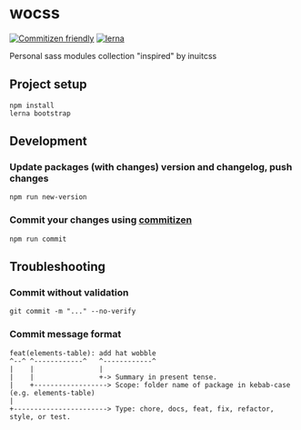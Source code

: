 # wocss

[![Commitizen friendly](https://img.shields.io/badge/commitizen-friendly-brightgreen.svg)](http://commitizen.github.io/cz-cli/)
[![lerna](https://img.shields.io/badge/maintained%20with-lerna-cc00ff.svg)](https://lerna.js.org/)

Personal sass modules collection "inspired" by inuitcss

## Project setup
```
npm install
lerna bootstrap
```

## Development

### Update packages (with changes) version and changelog, push changes
```
npm run new-version
```

### Commit your changes using [commitizen](https://github.com/commitizen/cz-cli)
```
npm run commit
```

## Troubleshooting

### Commit without validation
```
git commit -m "..." --no-verify
```

### Commit message format
```
feat(elements-table): add hat wobble
^--^ ^------------^   ^------------^
|    |                |
|    |                +-> Summary in present tense.
|    +------------------> Scope: folder name of package in kebab-case (e.g. elements-table)
|
+-----------------------> Type: chore, docs, feat, fix, refactor, style, or test.
```
